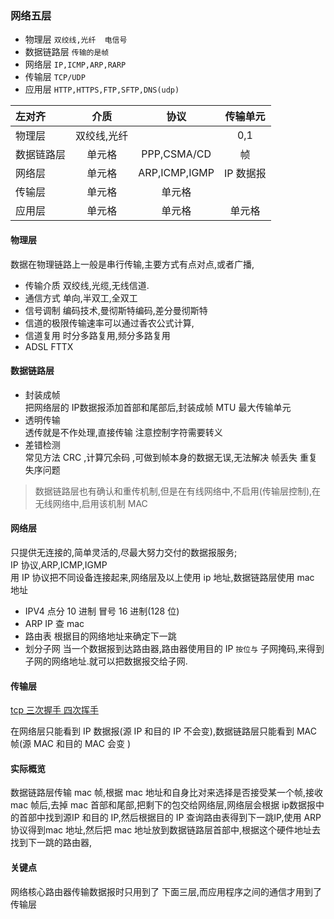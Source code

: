 ### 网络五层
- 物理层    `双绞线,光纤  电信号 ` 
- 数据链路层 `传输的是帧`  
- 网络层   `IP,ICMP,ARP,RARP`
- 传输层   `TCP/UDP`  
- 应用层   `HTTP,HTTPS,FTP,SFTP,DNS(udp)`

| 左对齐 | 介质 | 协议 | 传输单元 |
| :-----| :----: | :----: |:----: |
| 物理层 | 双绞线,光纤 |  | 0,1 | 
| 数据链路层 | 单元格 | PPP,CSMA/CD |  帧 |
| 网络层 | 单元格 | ARP,ICMP,IGMP  |  IP 数据报 |
| 传输层 | 单元格 | 单元格 |  |
| 应用层 | 单元格 | 单元格 | 单元格 |

#### 物理层 
数据在物理链路上一般是串行传输,主要方式有点对点,或者广播,
- 传输介质  双绞线,光缆,无线信道.  
- 通信方式 单向,半双工,全双工  
- 信号调制 编码技术,曼彻斯特编码,差分曼彻斯特  
- 信道的极限传输速率可以通过香农公式计算,
- 信道复用  时分多路复用,频分多路复用
- ADSL FTTX

#### 数据链路层
- 封装成帧    
把网络层的 IP数据报添加首部和尾部后,封装成帧 MTU 最大传输单元  
- 透明传输  
透传就是不作处理,直接传输 注意控制字符需要转义    
- 差错检测    
常见方法 CRC ,计算冗余码 ,可做到帧本身的数据无误,无法解决 帧丢失 重复 失序问题  
> 数据链路层也有确认和重传机制,但是在有线网络中,不启用(传输层控制),在无线网络中,启用该机制
MAC

#### 网络层
只提供无连接的,简单灵活的,尽最大努力交付的数据报服务;  
IP 协议,ARP,ICMP,IGMP   
用 IP 协议把不同设备连接起来,网络层及以上使用 ip 地址,数据链路层使用 mac 地址
- IPV4
点分 10 进制   冒号 16 进制(128 位)
- ARP   IP 查 mac  
- 路由表  根据目的网络地址来确定下一跳 
- 划分子网
当一个数据报到达路由器,路由器使用目的 IP `按位与` 子网掩码,来得到子网的网络地址.就可以把数据报交给子网.

#### 传输层
[tcp 三次握手 四次挥手](/protocol/tcp-udp.md)  



在网络层只能看到 IP 数据报(源 IP 和目的 IP 不会变),数据链路层只能看到 MAC 帧(源 MAC 和目的 MAC 会变 )  



#### 实际概览
数据链路层传输 mac 帧,根据 mac 地址和自身比对来选择是否接受某一个帧,接收mac 帧后,去掉 mac 首部和尾部,把剩下的包交给网络层,网络层会根据 ip数据报中的首部中找到源IP 和目的 IP,然后根据目的 IP 查询路由表得到下一跳IP,使用 ARP 协议得到mac 地址,然后把 mac 地址放到数据链路层首部中,根据这个硬件地址去找到下一跳的路由器,


#### 关键点
网络核心路由器传输数据报时只用到了 下面三层,而应用程序之间的通信才用到了传输层